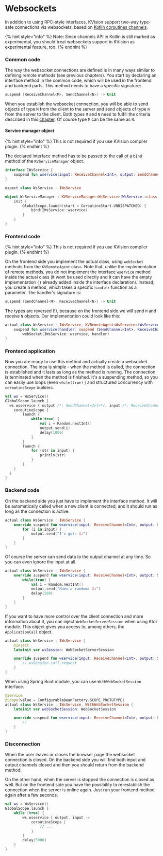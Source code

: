 # Websockets

In addition to using RPC-style interfaces, KVision support two-way type-safe connections via websockets, based on [Kotlin coroutines channels](https://kotlinlang.org/docs/reference/coroutines/channels.html). 

{% hint style="info" %}
Note: Since channels API in Kotlin is still marked as experimental, you should treat websockets support in KVision as experimental feature, too.
{% endhint %}

### Common code

The way the websocket connections are defined is in many ways similar to defining remote methods \(see previous chapters\). You start by declaring an interface method in the common code, which will be used in the frontend and backend parts. This method needs to have a specific signature:

```kotlin
suspend (ReceiveChannel<M>, SendChannel<N>) -> Unit
```

When you establish the websocket connection, you will be able to send objects of type `M` from the client to the server and send objects of type `N` from the server to the client. Both types `M` and `N` need to  fulfill the criteria described in this [chapter](common-code.md#method-parameters-and-return-value-must-be-of-supported-types). Of course type `M` can be the same as `N`.

#### Service manager object

{% hint style="info" %}
This is not required if you use KVision compiler plugin.
{% endhint %}

The declared interface method has to be passed to the call of a `bind` method of the `KVServiceManager` object.

```kotlin
interface IWsService {
    suspend fun wservice(input: ReceiveChannel<Int>, output: SendChannel<String>) {}
}

expect class WsService : IWsService

object WsServiceManager : KVServiceManager<WsService>(WsService::class) {
    init {
        GlobalScope.launch(start = CoroutineStart.UNDISPATCHED) {
            bind(IWsService::wservice)
        }
    }
}
```

### Frontend code

{% hint style="info" %}
This is not required if you use KVision compiler plugin.
{% endhint %}

On the frontend side you implement the actual class, using `webSocket` methods from the `KVRemoteAgent` class. Note that, unlike the implementation of remote methods, you do not implement the interface `wservice` method inside the actual class \(it wont be used directly and it can have the empty implementation `{}` already added inside the interface declaration\). Instead, you create a method, which takes a specific `handler` function as a parameter. The handler's signature is:

```kotlin
suspend (SendChannel<M>, ReceiveChannel<N>) -> Unit
```

The types are reversed \(!\), because on the frontend side we will send `M` and receive `N` objects. Our implementation could look like this:

```kotlin
actual class WsService : IWsService, KVRemoteAgent<WsService>(WsServiceManager) {
    suspend fun wservice(handler: suspend (SendChannel<Int>, ReceiveChannel<String>) -> Unit) =
        webSocket(IWsService::wservice, handler)
}
```

### Frontend application

Now you are ready to use this method and actually create a websocket connection. The idea is simple - when the method is called, the connection is established and it lasts as long as the method is running. The connection is terminated when the method is finished. It's a suspending method, so you can easily use loops \(even `while(true)` \)  and structured concurrency with `coroutineScope` builders.

```kotlin
val ws = WsService()
GlobalScone.launch {
  ws.wsservice { output /*: SendChannel<Int>*/, input /*: ReceiveChannel<String>*/ ->
    coroutineScope {
        launch {
            while(true) {
                val i = Random.nextInt()
                output.send(i)
                delay(1000)
            }
        }
        launch {
            for (str in input) {
                println(str)
            }
        }
    }
  }
}
```

### Backend code

On the backend side you just have to implement the interface method. It will be automatically called when a new client is connected, and it should run as long as the connection is active.

```kotlin
actual class WsService : IWsService {
    override suspend fun wservice(input: ReceiveChannel<Int>, output: SendChannel<String>) {
        for (i in input) {
            output.send("I'v got: $i")
        }
    }
}
```

Of course the server can send data to the output channel at any time. So you can even ignore the input at all.

```kotlin
actual class WsService : IWsService {
    override suspend fun wservice(input: ReceiveChannel<Int>, output: SendChannel<String>) {
        while(true) {
            val i = Random.nextInt()
            output.send("Have a random: $i")
            delay(500)
        }
    }
}
```

If you want to have more control over the client connection and more information about it, you can inject `WebSocketServerSession` when using Ktor module. This object gives you access to, among others, the `ApplicationCall` object.

```kotlin
actual class WsService : IWsService {
    @Inject
    lateinit var wsSession: WebSocketServerSession

    override suspend fun wservice(input: ReceiveChannel<Int>, output: SendChannel<String>) {
        // wsSession.call.request
    }
}
```

When using Spring Boot module, you can use `WithWebSocketSession` interface.

```kotlin
@Service
@Scope(value = ConfigurableBeanFactory.SCOPE_PROTOTYPE)
actual class WsService : IWsService, WithWebSocketSession {
    lateinit var webSocketSession: WebSocketSession

    override suspend fun wservice(input: ReceiveChannel<Int>, output: SendChannel<String>) {
        //
    }
}
```

### Disconnection

When the user leaves or closes the browser page the websocket connection is closed. On the backend side you will find both input and output channels closed and then you should return from the backend method.

On the other hand, when the server is stopped the connection is closed as well. But on the frontend side you have the possibility to re-establish the connection when the server is online again. Just run your frontend method again after a few seconds.

```kotlin
val ws = WsService()
GlobalScope.launch {
    while (true) {
        ws.wsservice { output, input ->
            coroutineScope {
                // ...
            }
        }
        delay(5000)
    }
}
```

